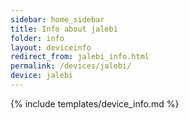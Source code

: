 ```yaml
---
sidebar: home_sidebar
title: Info about jalebi
folder: info
layout: deviceinfo
redirect_from: jalebi_info.html
permalink: /devices/jalebi/
device: jalebi
---
```

{% include templates/device_info.md %}
